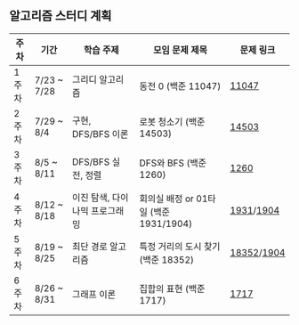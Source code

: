 ## 알고리즘 스터디 계획
| 주차  | 기간           | 학습 주제             | 모임 문제 제목                      | 문제 링크 |
| --- | ------------ | ----------------- | ----------------------------- |   ------      |
| 1주차 | 7/23 \~ 7/28 | 그리디 알고리즘          | 동전 0 (백준 11047)               | [11047](https://www.acmicpc.net/problem/11047) | 
| 2주차 | 7/29 \~ 8/4  | 구현, DFS/BFS 이론    | 로봇 청소기 (백준 14503)             | [14503](https://www.acmicpc.net/problem/14503) |
| 3주차 | 8/5 \~ 8/11  | DFS/BFS 실전, 정렬    | DFS와 BFS (백준 1260)            | [1260](https://www.acmicpc.net/problem/1260) |
| 4주차 | 8/12 \~ 8/18 | 이진 탐색, 다이나믹 프로그래밍 | 회의실 배정 or 01타일 (백준 1931/1904) | [1931](https://www.acmicpc.net/problem/1931)/[1904](https://www.acmicpc.net/problem/1904) |
| 5주차 | 8/19 \~ 8/25 | 최단 경로 알고리즘        | 특정 거리의 도시 찾기 (백준 18352)       | [18352]([https://www.acmicpc.net/problem/1931)/[1904](https://www.acmicpc.net/problem/1904](https://www.acmicpc.net/problem/18352)) |
| 6주차 | 8/26 \~ 8/31 | 그래프 이론            | 집합의 표현 (백준 1717)              | [1717](https://www.acmicpc.net/problem/1717) |
